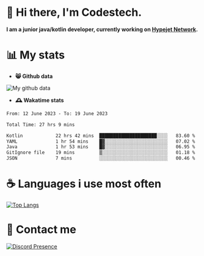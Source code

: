 # 👋 Hi there, I'm Codestech.
**I am a junior java/kotlin developer, currently working on [Hypejet Network](https://github.com/Hypejet).**

# 📊 My stats
- **😸 Github data**

![My github data](https://github-readme-stats.vercel.app/api?username=Codestech1&count_private=true&include_all_commits=true&theme=codeSTACKr)

- **🕰️ Wakatime stats**
<!--START_SECTION:waka-->

```txt
From: 12 June 2023 - To: 19 June 2023

Total Time: 27 hrs 9 mins

Kotlin            22 hrs 42 mins  █████████████████████░░░░   83.60 %
YAML              1 hr 54 mins    █▓░░░░░░░░░░░░░░░░░░░░░░░   07.02 %
Java              1 hr 53 mins    █▓░░░░░░░░░░░░░░░░░░░░░░░   06.95 %
GitIgnore file    19 mins         ▒░░░░░░░░░░░░░░░░░░░░░░░░   01.18 %
JSON              7 mins          ░░░░░░░░░░░░░░░░░░░░░░░░░   00.46 %
```

<!--END_SECTION:waka-->

# ☕ Languages i use most often
[![Top Langs](https://github-readme-stats.vercel.app/api/top-langs/?username=Codestech1&layout=compact&langs_count=8&exclude_repo=window5000.github.io&theme=codeSTACKr)](https://github.com/anuraghazra/github-readme-stats)

# 💬 Contact me
[![Discord Presence](https://lanyard.cnrad.dev/api/650718742157852740)](https://discord.com/users/650718742157852740)
</br>
